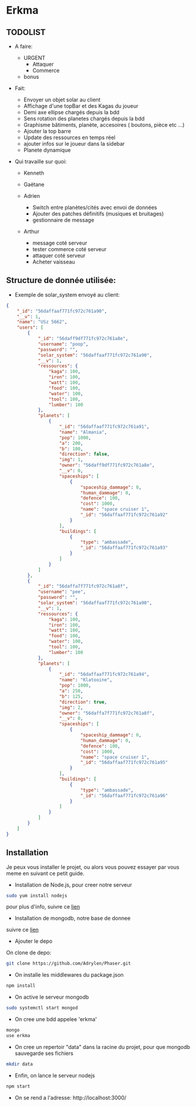 # Erkma

## TODOLIST

* A faire:
  * URGENT
    * Attaquer
    * Commerce
  * bonus


* Fait:
  * Envoyer un objet solar au client
  * Affichage d'une topBar et des Kagas du joueur
  * Demi axe ellipse chargés depuis la bdd
  * Sens rotation  des planetes chargés depuis la bdd
  * Graphisme bâtiments, planète, accesoires ( boutons, pièce etc ...)
  * Ajouter la top barre
  * Update des ressources en temps réel
  * ajouter infos sur le joueur dans la sidebar
  * Planete dynamique

* Qui travaille sur quoi:

  * Kenneth
  

  * Gaëtane


  * Adrien
	  * Switch entre planètes/cités avec envoi de données
	  * Ajouter des patches définitifs (musiques et bruitages)
    * gestionnaire de message

  * Arthur
  	* message coté serveur
  	* tester commerce coté serveur
    * attaquer coté serveur
    * Acheter vaisseau


## Structure de donnée utilisée:

* Exemple de solar_system envoyé au client:
```json
{
    "_id": "56daffaaf771fc972c761a90",
    "__v": 1,
    "name": "USz 5662",
    "users": [
        {
            "_id": "56daff9df771fc972c761a8e",
            "username": "poop",
            "password": "",
            "solar_system": "56daffaaf771fc972c761a90",
            "__v": 1,
            "ressources": {
                "kaga": 100,
                "iron": 100,
                "watt": 100,
                "food": 100,
                "water": 100,
                "tool": 100,
                "lumber": 100
            },
            "planets": [
                {
                    "_id": "56daffaaf771fc972c761a91",
                    "name": "Almania",
                    "pop": 1000,
                    "a": 200,
                    "b": 100,
                    "direction": false,
                    "img": 1,
                    "owner": "56daff9df771fc972c761a8e",
                    "__v": 0,
                    "spaceships": [
                        {
                            "spaceship_dammage": 0,
                            "human_dammage": 0,
                            "defence": 100,
                            "cost": 1000,
                            "name": "space cruiser 1",
                            "_id": "56daffaaf771fc972c761a92"
                        }
                    ],
                    "buildings": [
                        {
                            "type": "ambassade",
                            "_id": "56daffaaf771fc972c761a93"
                        }
                    ]
                }
            ]
        },
        {
            "_id": "56daffa7f771fc972c761a8f",
            "username": "pee",
            "password": "",
            "solar_system": "56daffaaf771fc972c761a90",
            "__v": 1,
            "ressources": {
                "kaga": 100,
                "iron": 100,
                "watt": 100,
                "food": 100,
                "water": 100,
                "tool": 100,
                "lumber": 100
            },
            "planets": [
                {
                    "_id": "56daffaaf771fc972c761a94",
                    "name": "Klatooine",
                    "pop": 1000,
                    "a": 250,
                    "b": 125,
                    "direction": true,
                    "img": 2,
                    "owner": "56daffa7f771fc972c761a8f",
                    "__v": 0,
                    "spaceships": [
                        {
                            "spaceship_dammage": 0,
                            "human_dammage": 0,
                            "defence": 100,
                            "cost": 1000,
                            "name": "space cruiser 1",
                            "_id": "56daffaaf771fc972c761a95"
                        }
                    ],
                    "buildings": [
                        {
                            "type": "ambassade",
                            "_id": "56daffaaf771fc972c761a96"
                        }
                    ]
                }
            ]
        }
    ]
}
```

## Installation

Je peux vous installer le projet, ou alors vous pouvez essayer par vous meme en suivant ce petit guide.

 * Installation de Node.js, pour creer notre serveur

```bash
sudo yum install nodejs
```

pour plus d'info, suivre ce [lien](https://docs.npmjs.com/getting-started/installing-node)  

* Installation de mongodb, notre base de donnee

suivre ce [lien](http://www.liquidweb.com/kb/how-to-install-mongodb-on-fedora-20/)

* Ajouter le depo

On clone de depo:
```bash
git clone https://github.com/Adrylen/Phaser.git
```

* On installe les middlewares du package.json
```bash
npm install
```

* On active le serveur mongodb
```bash
sudo systemctl start mongod
```

* On cree une bdd appelee 'erkma'
```bash
mongo
use erkma
```

* On cree un repertoir "data" dans la racine du projet, pour que mongodb sauvegarde ses fichiers
```bash
mkdir data
```

* Enfin, on lance le serveur nodejs
```bash
npm start
```

* On se rend a l'adresse:  http://localhost:3000/
